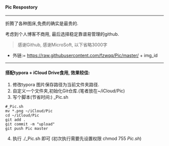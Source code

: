 #### Pic Respostory

---

折腾了各种图床,免费的确实是最贵的. 

考虑到个人博客不商用, 最后选择稳定靠谱易管理的github.

> 感谢Github, 感谢MicroSoft, 以下省略3000字

* 外链:= https://raw.githubusercontent.com/fzwqq/Pic/master/ + img_id

---

#### 搭配typora + iCloud Drive食用, 效果较佳:

1. 修改typora 图片保存路径为当前文件夹路径.
2. 自定义一个文件夹,初始化Git仓库.(笔者放在~/iCloud/Pic) 
3. 写个脚本(节省时间:) _Pic.sh

```shell
#_Pic.sh 
mv *.png ~/iCloud/Pic
cd ~/iCloud/Pic
git add .
git commit -m "upload"
git push Pic master
```

4. 执行 ./_Pic.sh 即可 (初次执行需要先设置权限 chmod 755 _Pic.sh_)

